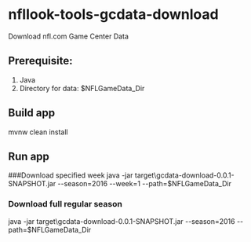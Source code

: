 # nfllook-tools-gcdata-download
Download nfl.com Game Center Data

## Prerequisite:
1. Java
2. Directory for data: $NFLGameData_Dir

## Build app
mvnw clean install

## Run app
###Download specified week
java -jar target\gcdata-download-0.0.1-SNAPSHOT.jar --season=2016 --week=1 --path=$NFLGameData_Dir

### Download full regular season
java -jar target\gcdata-download-0.0.1-SNAPSHOT.jar --season=2016 --path=$NFLGameData_Dir
